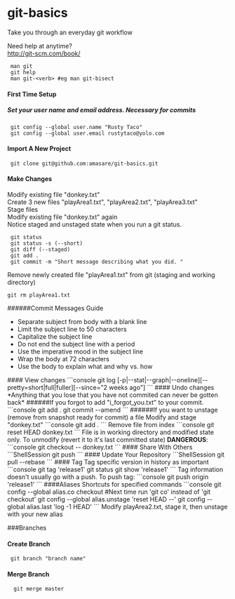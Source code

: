# git-basics
Take you through an everyday git workflow

Need help at anytime?  
http://git-scm.com/book/
```console
 man git
 git help
 man git-<verb> #eg man git-bisect
```

#### First Time Setup
##### Set your user name and email address. Necessary for commits
```console
 git config --global user.name "Rusty Taco"
 git config --global user.email rustytaco@yolo.com
```
#### Import A New Project
```console
 git clone git@github.com:amasare/git-basics.git
```
#### Make Changes
Modify existing file "donkey.txt"  
Create 3 new files "playArea1.txt", "playArea2.txt", "playArea3.txt"  
Stage files  
Modify existing file "donkey.txt" again  
Notice staged and unstaged state when you run a git status.
```console
 git status
 git status -s (--short)
 git diff (--staged)
 git add .
 git commit -m "Short message describing what you did. "
```
Remove newly created file "playArea1.txt" from git (staging and working directory)
```console
git rm playArea1.txt
```
######Commit Messages Guide
<ul>
<li>Separate subject from body with a blank line</li>
<li>Limit the subject line to 50 characters</li>
<li>Capitalize the subject line</li>
<li>Do not end the subject line with a period</li>
<li>Use the imperative mood in the subject line</li>
<li>Wrap the body at 72 characters</li>
<li>Use the body to explain what and why vs. how</li>  
</ul>
#### View changes
```console
 git log [-p|--stat|--graph|--oneline][--pretty=short|full|fuller][--since="2 weeks ago"]
```
#### Undo changes
*Anything that you lose that you have not commited can never be gotten back*
######If you forgot to add "i_forgot_you.txt" to your commit.
```console
git add .
git commit --amend
```
######If you want to unstage (remove from snapshot ready for commit) a file
Modify and stage "donkey.txt"
```console
git add . 
```
Remove file from index
```console
git reset HEAD donkey.txt
```
File is in working directory and modified state only. To unmodify (revert it to it's last committed state) <strong>DANGEROUS</strong>:
```console
git checkout -- donkey.txt
```
#### Share With Others
```ShellSession
 git push
```
#### Update Your Repository
```ShellSession
 git pull --rebase
```
#### Tag
Tag specific version in history as important
```console
git tag 'release1'
git status
git show 'release1'
```
Tag information doesn't usually go with a push. To push tag:
```console
git push origin 'release1'
```
####Aliases
Shortcuts for specified commands
```console
git config --global alias.co checkout #Next time run 'git co' instead of 'git checkout'
git config --global alias.unstage 'reset HEAD --'
git config --global alias.last 'log -1 HEAD'
```
Modify playArea2.txt, stage it, then unstage with your new alias

###Branches
#### Create Branch
```ShellSession
 git branch "branch name"
```  
#### Merge Branch
```ShellSession
  git merge master
```  
 
